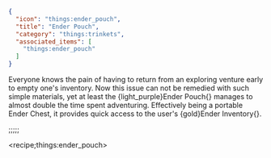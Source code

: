 ```json
{
  "icon": "things:ender_pouch",
  "title": "Ender Pouch",
  "category": "things:trinkets",
  "associated_items": [
    "things:ender_pouch"
  ]
}
```

Everyone knows the pain of having to return from an exploring venture early to empty one's inventory. Now this issue can
not be remedied with such simple materials, yet at least the {light_purple}Ender Pouch{} manages to almost double the
time spent adventuring. Effectively being a portable Ender Chest, it provides quick access to the user's {gold}Ender
Inventory{}.

;;;;;

<recipe;things:ender_pouch>


